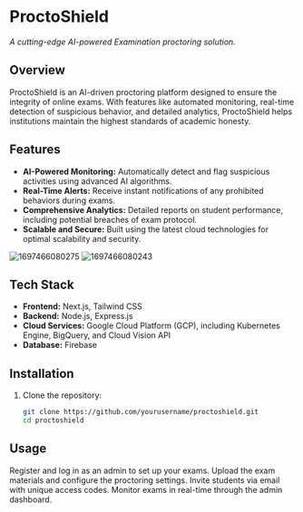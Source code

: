 # ProctoShield
*A cutting-edge AI-powered Examination proctoring solution.*

## Overview

ProctoShield is an AI-driven proctoring platform designed to ensure the integrity of online exams. With features like automated monitoring, real-time detection of suspicious behavior, and detailed analytics, ProctoShield helps institutions maintain the highest standards of academic honesty.

## Features

- **AI-Powered Monitoring:** Automatically detect and flag suspicious activities using advanced AI algorithms.
- **Real-Time Alerts:** Receive instant notifications of any prohibited behaviors during exams.
- **Comprehensive Analytics:** Detailed reports on student performance, including potential breaches of exam protocol.
- **Scalable and Secure:** Built using the latest cloud technologies for optimal scalability and security.

![1697466080275](https://github.com/user-attachments/assets/fb575856-1efc-48de-b792-cca890c3be84)
![1697466080243](https://github.com/user-attachments/assets/ff6befc0-3a88-4144-a08e-702649756dc9)


## Tech Stack

- **Frontend:** Next.js, Tailwind CSS
- **Backend:** Node.js, Express.js
- **Cloud Services:** Google Cloud Platform (GCP), including Kubernetes Engine, BigQuery, and Cloud Vision API
- **Database:** Firebase

## Installation

1. Clone the repository:

   ```bash
   git clone https://github.com/yourusername/proctoshield.git
   cd proctoshield

## Usage

Register and log in as an admin to set up your exams.
Upload the exam materials and configure the proctoring settings.
Invite students via email with unique access codes.
Monitor exams in real-time through the admin dashboard.
   

